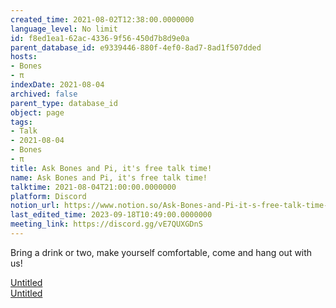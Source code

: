 ```yaml
---
created_time: 2021-08-02T12:38:00.0000000
language_level: No limit
id: f8ed1ea1-62ac-4336-9f56-450d7b8d9e0a
parent_database_id: e9339446-880f-4ef0-8ad7-8ad1f507dded
hosts:
- Bones
- π
indexDate: 2021-08-04
archived: false
parent_type: database_id
object: page
tags:
- Talk
- 2021-08-04
- Bones
- π
title: Ask Bones and Pi, it's free talk time!
name: Ask Bones and Pi, it's free talk time!
talktime: 2021-08-04T21:00:00.0000000
platform: Discord
notion_url: https://www.notion.so/Ask-Bones-and-Pi-it-s-free-talk-time-f8ed1ea162ac43369f56450d7b8d9e0a
last_edited_time: 2023-09-18T10:49:00.0000000
meeting_link: https://discord.gg/vE7QUXGDnS
---
```


Bring a drink or two, make yourself comfortable, come and hang out with us!

[Untitled](https://www.notion.so/12c4a9e645d54aefa860b5f927a0b220)   
[Untitled](https://www.notion.so/482e61b02b9c4456b2b4fe86bb7544c6)   







